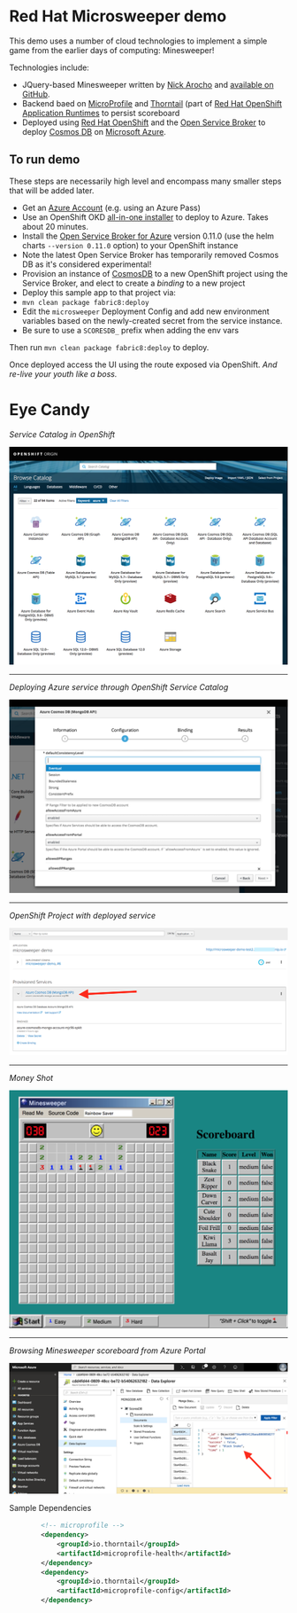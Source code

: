 Red Hat Microsweeper demo
=========================

This demo uses a number of cloud technologies to implement a simple game from the earlier days of computing: Minesweeper!

Technologies include:

* JQuery-based Minesweeper written by [Nick Arocho](http://www.nickarocho.com/) and [available on GitHub](https://github.com/nickarocho/minesweeper).
* Backend baed on [MicroProfile](https://microprofile.io) and [Thorntail](https://thorntail.io) (part of [Red Hat OpenShift Application Runtimes](https://developers.redhat.com/products/rhoar/overview/) to persist scoreboard
* Deployed using [Red Hat OpenShift](https://openshift.com) and the [Open Service Broker](https://www.openservicebrokerapi.org/) to deploy [Cosmos DB](https://azure.microsoft.com/en-us/services/cosmos-db/) on [Microsoft Azure](https://azure.microsoft.com/).


To run demo
-----------
These steps are necessarily high level and encompass many smaller steps that will be added later.

* Get an [Azure Account](https://azure.microsoft.com/en-us/free/) (e.g. using an Azure Pass)
* Use an OpenShift OKD [all-in-one installer](https://portal.azure.com/#create/Microsoft.Template/uri/https%3A%2F%2Fraw.githubusercontent.com%2Fcealsair%2FMicroProfileOnAzure%2Fmaster%2Fallinone.json) to deploy to Azure. Takes about 20 minutes.
* Install the [Open Service Broker for Azure](https://github.com/Azure/open-service-broker-azure) version 0.11.0 (use the helm charts `--version 0.11.0` option) to your OpenShift instance
 * Note the latest Open Service Broker has temporarily removed Cosmos DB as it's considered experimental!
* Provision an instance of [CosmosDB](https://docs.microsoft.com/en-us/azure/cosmos-db/introduction) to a new OpenShift project using the Service Broker, and elect to create a _binding_ to a new project
* Deploy this sample app to that project via:
 * `mvn clean package fabric8:deploy`
* Edit the `microsweeper` Deployment Config and add new environment variables based on the newly-created secret from the service instance.
 * Be sure to use a `SCORESDB_` prefix when adding the env vars


Then run `mvn clean package fabric8:deploy` to deploy.

Once deployed access the UI using the route exposed via OpenShift. _And re-live your youth like a boss._

Eye Candy
=========

_Service Catalog in OpenShift_

![Service Catalog](docs/osb.png)

-----

_Deploying Azure service through OpenShift Service Catalog_

![Service Catalog](docs/wizard.png)

-----

_OpenShift Project with deployed service_

![Service Catalog](docs/project.png)

-----

_Money Shot_

![Service Catalog](docs/minesweeper.png)

-----


_Browsing Minesweeper scoreboard from Azure Portal_

![Service Catalog](docs/portal.png)

Sample Dependencies
```xml
		<!-- microprofile -->
        <dependency>
            <groupId>io.thorntail</groupId>
            <artifactId>microprofile-health</artifactId>
        </dependency>
        <dependency>
            <groupId>io.thorntail</groupId>
            <artifactId>microprofile-config</artifactId>
        </dependency>
```
